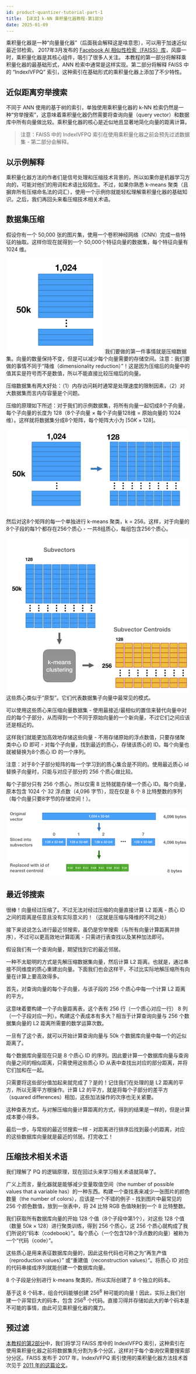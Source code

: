 ```yaml
---
id: product-quantizer-tutorial-part-1
title: 【译文】k-NN 乘积量化器教程-第1部分
date: 2025-01-09
---
```


乘积量化器是一种“向量量化器”（后面我会解释这是啥意思），可以用于加速近似最近邻检索。
2017年3月发布的 [Facebook AI 相似性检索（FAISS）库](https://code.facebook.com/posts/1373769912645926/faiss-a-library-for-efficient-similarity-search/)，风靡一时，乘积量化器是其核心组件，吸引了很多人关注。
本教程的第一部分将解释乘积量化器的最基础形式，ANN 检索中通常是这样实现。第二部分将解释 FAISS 中的 “IndexIVFPQ” 索引，这种索引在基础形式的乘积量化器上添加了不少特性。

## 近似距离穷举搜索

不同于 ANN 使用的基于树的索引，单独使用乘积量化器的 k-NN 检索仍然是一种“穷举搜索”，这意味着乘积量化器仍然需要将查询向量（query vector）和数据库中所有向量做比较。乘积量化器的核心是近似地且显著地简化向量的距离计算。

>注意：FAISS 中的 IndexIVFPQ 索引在使用乘积量化器之前会预先过滤数据集 - 第二部分会解释。

## 以示例解释

乘积量化器方法的作者们是信号处理和压缩技术背景的，所以如果你是机器学习方向的，可能对他们的用词和术语比较陌生。不过，如果你熟悉 k-means 聚类（且摒弃所有压缩命名法的词汇），使用一个示例你就能轻松理解乘积量化器的基础知识。之后，我们再回头来看压缩技术相关术语。

## 数据集压缩

假设你有一个 50,000 张的图片集，使用一个卷积神经网络（CNN）完成一些特征的抽取。这样你现在就得到一个 50,000个特征向量的数据集，每个特征向量有 1024 维。

![image_vectors.png|300](../assets/image_vectors.png)
我们要做的第一件事情就是压缩数据集。向量的数量保持不变，但是可以减少每个向量需要的存储空间。注意：我们要做的事情不同于“降维（dimensionality reduction）”！这是因为压缩后的向量中的值其实是符号而不是数值，所以不能直接比较压缩后的向量。

压缩数据集有两大好处：（1）内存访问耗时通常是处理速度的限制因素，（2）对大数据集而言内存容量是个问题。

压缩的原理如下所述：对于我们的示例数据集，将所有向量一起切成8个子向量，每个子向量的长度为 128（8个子向量 $\times$ 每个子向量128维 = 原始向量的 1024 维）。这样就将数据集分成8个矩阵，每个矩阵大小为 $[50K \times 128]$。

![vector_slice.png|500](../assets/vector_slice.png)
然后对这8个矩阵的每一个单独进行 k-means 聚类，k = 256。这样，对于向量的8个子段的每1个都存在256个质心 - 一共8组质心，每组包含256个质心。

![kmeans_clustering.png|500](../assets/kmeans_clustering.png)
这些质心类似于“原型”。它们代表数据集子向量中最常见的模式。

可以使用这些质心来压缩向量数据集 - 使用最接近/最相似的置信来替代向量中对应的每个子部分，从而得到一个不同于原始向量的一个新向量，不过它们之间应该还是相近的。

这样我们就能更加高效地存储这些向量 - 不用存储原始的浮点数值，只要存储聚类中心 ID 即可 - 对每个子向量，找到最近的质心，存储该质心的 ID。每个向量也就被替换为8个质心 ID 的一个序列。

注意：对于8个子部分矩阵的每一个学习到的质心集合是不同的。使用最近质心 id 替换子向量时，只能与对应子部分的 256 个质心做比较。

每个子部分只有 256 个质心，所以仅需 8 比特就能存储一个质心 ID。每个向量，原本包含 1024 个 32 浮点数（4,096 字节），现在仅是 8 个 8 比特整数的序列（每个向量只要8字节的存储空间！）。

![compression.png](../assets/compression.png)

## 最近邻搜索

很棒！向量经过压缩了。不过无法对经过压缩的向量直接计算 L2 距离 - 质心 ID 之间的距离是任意且没有实际意义的！（这就是压缩与降维的不同之处）

接下来说说怎么进行最近邻搜索，虽仍是穷举搜索（与所有向量计算距离并排序），不过可以更高效地计算距离 - 只需进行表查找以及某种加法即可。

假设我们有一个查询向量，期望找到它的最近邻居。

一种不太聪明的方式是先解压缩数据集向量，然后计算 L2 距离。也就是，通过串接不同维度的质心重建出向量。下面我们也会这样干，不过比实际地解压缩所有向量在计算上要高效得多。

首先，对查询向量的每个子向量，与该子段的 256 个质心中每一个计算 L2 距离的平方。

这意味着要构建一个子向量距离表，这个表有 256 行（一个质心对应一行） 8 列（一个子段对应一列）。构建这个表成本有多大？相当于计算查询向量与 256 个数据集向量的 L2 距离所需要的数学运算次数。

一旦有了这个表，就可以开始计算查询向量与 50k 个数据库向量中每一个的近似距离了。

每个数据库向量现在只是 8 个质心  ID 的序列。因此要计算一个数据库向量与查询向量之间的相似距离，只需使用这些质心 ID 从表中查找出对应的部分距离，并将它们加和在一起。

只需要将这些部分值加起来就完成了？是的！记住我们在处理的是 L2 距离的平方，所以无需平方根操作。计算 L2 的平方，就是将每个子部分的差平方（squared differences）相加，这些加法操作的次序也无关紧要。

这种查表方式，与对解压缩向量计算距离的方式，得到的结果是一样的，但是计算成本要小得多。

最后一步，与常规的最近邻搜索一样 - 对距离进行排序后找到最小的距离，对应的这些数据库向量就是最近的邻居。打完收工！

## 压缩技术相关术语

我们理解了 PQ 的逻辑原理，现在回过头来学习相关术语就简单了。

广义上而言，量化器就是能够减少变量取值空间（the number of possible values that a variable has）的一种东西。构建一个查找表来减少一张图片的颜色数量（the number of colors），应该是一个不错的例子 - 找到图片中最常见的 256 个颜色数值，放到一张表中，将 24 比特 RGB 色值映射到一个 8 比特整数。

我们获取所有数据库向量的开始 128 个值（8个子段中第1个），对这些 128 个值（数量 $50k \times 128$）进行聚类训练，得到 256 个质心，这 256 个质心就构成了我们所说的“码本（codebook）”。每个质心（一个包含128个浮点数的向量）被称为一个“代码（code）”。

这些质心是用来表征数据库向量的，因此这些代码也可称之为“再生产值（reproduction values）” 或“重建值（reconstruction values）”。将质心 ID 对应的代码串接成序列就能创建一个数据库向量。

8 个子段是分别进行 k-means 聚类的，所以实际创建了 8 个独立的码本。

基于这 8 个码本，组合代码能够创建 $256^8$ 种可能的向量！因此，实际上我们创建一个非常巨大的码本，包含 $256^8$ 个代码。直接习得并存储如此大的单个码本是不可能的事情，由此可见乘积量化器的魔力。

## 预过滤

[本教程的第2部分](http://mccormickml.com/2017/10/22/product-quantizer-tutorial-part-2/)中，我们将学习 FAISS 库中的 IndexIVFPQ 索引，这种索引在使用乘积量化器之前将数据集先分割为多个分区，这样对于每个查询仅需要搜索部分分区。FAISS 发布于 2017 年，IndexIVFPQ 索引使用的乘积量化器方法技术首次见于 [2011 年的这篇论文](https://www.irisa.fr/texmex/people/jegou/papers/jegou_searching_with_quantization.pdf)。